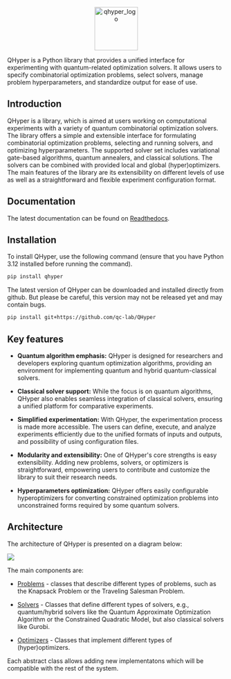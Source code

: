 
<p align="center">
    <img width="100px" alt="qhyper_logo" src="docs/source/_static/logo.png">
</p>

QHyper is a Python library that provides a unified interface for experimenting with quantum-related optimization solvers. It allows users to specify combinatorial optimization problems, select solvers, manage problem hyperparameters, and standardize output for ease of use.

## Introduction

QHyper is a library, which is aimed at users working on
computational experiments with a variety of quantum combinatorial optimization solvers.
The library offers a simple and extensible interface for formulating combinatorial
optimization problems, selecting and running solvers,
and optimizing hyperparameters. The supported solver set includes variational
gate-based algorithms, quantum annealers, and classical solutions.
The solvers can be combined with provided local and global (hyper)optimizers.
The main features of the library are its extensibility on different levels of use
as well as a straightforward and flexible experiment configuration format.

## Documentation

The latest documentation can be found on [Readthedocs](https://qhyper.readthedocs.io/en/latest/).

## Installation

To install QHyper, use the following command (ensure that you have Python 3.12 installed before running the command).

``` bash
pip install qhyper
```
The latest version of QHyper can be downloaded and installed directly from github. But please be careful, this version may not be released yet and may contain bugs.
```bash
pip install git+https://github.com/qc-lab/QHyper
```


## Key features

- **Quantum algorithm emphasis:** QHyper is designed for researchers and developers exploring quantum optimization algorithms, providing an environment for implementing quantum and hybrid quantum-classical solvers.

- **Classical solver support:** While the focus is on quantum algorithms, QHyper also enables seamless integration of classical solvers, ensuring a unified platform for comparative experiments.

- **Simplified experimentation:** With QHyper, the experimentation process is made more accessible. The users can define, execute, and analyze experiments efficiently due to the unified formats of inputs and outputs, and possibility of using configuration files.

- **Modularity and extensibility:** One of QHyper's core strengths is easy extensibility. Adding new problems, solvers, or optimizers is straightforward, empowering users to contribute and customize the library to suit their research needs.

- **Hyperparameters optimization:** QHyper offers easily configurable hyperoptimizers for converting constrained optimization problems into unconstrained forms required by some quantum solvers.


## Architecture

The architecture of QHyper is presented on a diagram below:

<img src="docs/source/_static/qhyper_architecture.svg" style="background-color: transparent">

The main components are:

* [Problems](https://qhyper.readthedocs.io/en/latest/generated/QHyper.problems.html) - classes that describe different types of problems, such as the Knapsack Problem or the Traveling Salesman Problem.

* [Solvers](https://qhyper.readthedocs.io/en/latest/generated/QHyper.solvers.html) - Classes that define different types of solvers, e.g., quantum/hybrid solvers like the Quantum Approximate Optimization Algorithm or the Constrained Quadratic Model, but also classical solvers like Gurobi.

* [Optimizers](https://qhyper.readthedocs.io/en/latest/generated/QHyper.optimizers.html) - Classes that implement different types of (hyper)optimizers.

Each abstract class allows adding new implementatons which will be compatible with the rest of the system.

